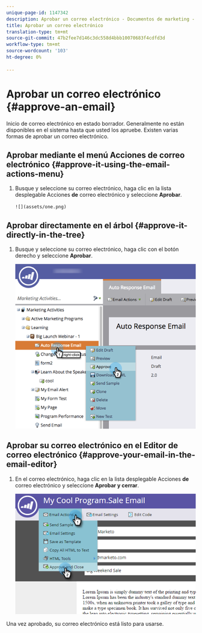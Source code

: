 ```yaml
---
unique-page-id: 1147342
description: Aprobar un correo electrónico - Documentos de marketing - Documentación del producto
title: Aprobar un correo electrónico
translation-type: tm+mt
source-git-commit: 47b2fee7d146c3dc558d4bbb10070683f4cdfd3d
workflow-type: tm+mt
source-wordcount: '103'
ht-degree: 0%

---
```



# Aprobar un correo electrónico {#approve-an-email}

Inicio de correo electrónico en estado borrador. Generalmente no están disponibles en el sistema hasta que usted los apruebe. Existen varias formas de aprobar un correo electrónico.

## Aprobar mediante el menú Acciones de correo electrónico {#approve-it-using-the-email-actions-menu}

1. Busque y seleccione su correo electrónico, haga clic en la lista desplegable Acciones **de** correo electrónico y seleccione **Aprobar**.

   ` ![](assets/one.png)  
`

## Aprobar directamente en el árbol {#approve-it-directly-in-the-tree}

1. Busque y seleccione su correo electrónico, haga clic con el botón derecho y seleccione **Aprobar**.

   ![](assets/approveemail.png)

## Aprobar su correo electrónico en el Editor de correo electrónico {#approve-your-email-in-the-email-editor}

1. En el correo electrónico, haga clic en la lista desplegable Acciones **de** correo electrónico y seleccione **Aprobar y cerrar**.

   ![](assets/three.png)

Una vez aprobado, su correo electrónico está listo para usarse.
